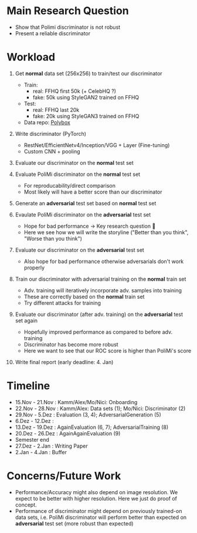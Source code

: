 # Main Research Question

- Show that Polimi discriminator is not robust
- Present a reliable discriminator

# Workload

1. Get **normal** data set (256x256) to train/test our discriminator
	- Train:
		- real: FFHQ first 50k (+ CelebHQ ?)
		- fake: 50k using StyleGAN2 trained on FFHQ
	- Test:
		- real: FFHQ last 20k 
		- fake: 20k using StyleGAN3 trained on FFHQ
	- Data repo: [Polybox](https://polybox.ethz.ch/index.php/s/V3WwMQ3wnrW6rGN)
	
2. Write discriminator (PyTorch)
	- RestNet/EfficientNetv4/Inception/VGG + Layer (Fine-tuning)
	- Custom CNN + pooling
	
3. Evaluate our discriminator on the **normal** test set

4. Evaluate PoliMi discriminator on the **normal** test set
	- For reproducability/direct comparison
	- Most likely will have a better score than our discriminator
	
5. Generate an **adversarial** test set based on **normal** test set

6. Evaulate PoliMi discriminator on the **adversarial** test set
	- Hope for bad performance -> Key research question 😬
	- Here we see how we will write the storyline ("Better than you think", "Worse than you think")

7. Evaluate our discriminator on the **adversarial** test set
	- Also hope for bad performance otherwise adversarials don't work properly

8. Train our discriminator with adversarial training on the **normal** train set
	- Adv. training will iteratively incorporate adv. samples into training
	- These are correctly based on the **normal** train set
	- Try different attacks for training

9. Evaluate our discriminator (after adv. training) on the **adversarial** test set again
	- Hopefully improved performance as compared to before adv. training
	- Discriminator has become more robust 
	- Here we want to see that our ROC score is higher than PoliMi's score

10. Write final report (early deadline: 4. Jan)

# Timeline

- 15.Nov - 21.Nov : Kamm/Alex/Mo/Nici: Onboarding
- 22.Nov - 28.Nov : Kamm/Alex: Data sets (1); Mo/Nici: Discriminator (2)
- 29.Nov - 5.Dez  : Evaluation (3, 4); AdversarialGeneration (5)
- 6.Dez  - 12.Dez : 
- 13.Dez - 19.Dez : AgainEvaluation (6, 7); AdversarialTraining (8)
- 20.Dez - 26.Dez : AgainAgainEvaluation (9)
- Semester end
- 27.Dez - 2.Jan  : Writing Paper
- 2.Jan  - 4.Jan  : Buffer

# Concerns/Future Work

- Performance/Accuracy might also depend on image resolution. We expect to be better with higher resolution. Here we just do proof of concept.
- Performance of discriminator might depend on previously trained-on data sets, i.e. PoliMi discriminator will perform better than expected on **adversarial** test set (more robust than expected)
	






